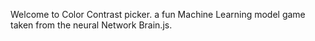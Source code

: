 Welcome to Color Contrast picker. a fun Machine Learning model game taken from the neural Network Brain.js.
